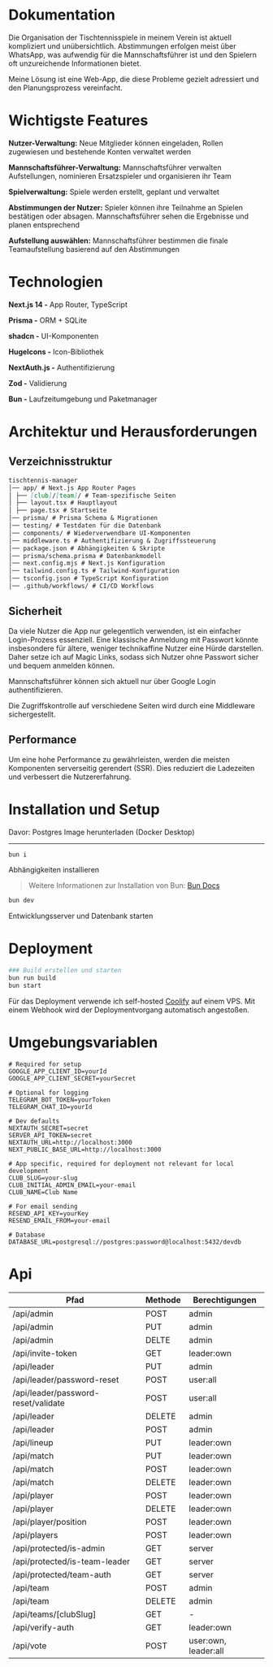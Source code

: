 # Dokumentation

Die Organisation der Tischtennisspiele in meinem Verein ist aktuell kompliziert und unübersichtlich. Abstimmungen erfolgen meist über WhatsApp, was aufwendig für die Mannschaftsführer ist und den Spielern oft unzureichende Informationen bietet.

Meine Lösung ist eine Web-App, die diese Probleme gezielt adressiert und den Planungsprozess vereinfacht.

# Wichtigste Features

**Nutzer-Verwaltung:** Neue Mitglieder können eingeladen, Rollen zugewiesen und bestehende Konten verwaltet werden

**Mannschaftsführer-Verwaltung:** Mannschaftsführer verwalten Aufstellungen, nominieren Ersatzspieler und organisieren ihr Team

**Spielverwaltung:** Spiele werden erstellt, geplant und verwaltet

**Abstimmungen der Nutzer:** Spieler können ihre Teilnahme an Spielen bestätigen oder absagen. Mannschaftsführer sehen die Ergebnisse und planen entsprechend

**Aufstellung auswählen:** Mannschaftsführer bestimmen die finale Teamaufstellung basierend auf den Abstimmungen

# Technologien

**Next.js 14 -** App Router, TypeScript

**Prisma -** ORM + SQLite

**shadcn -** UI-Komponenten

**HugeIcons -** Icon-Bibliothek

**NextAuth.js -** Authentifizierung

**Zod -** Validierung

**Bun -** Laufzeitumgebung und Paketmanager

# Architektur und Herausforderungen

## Verzeichnisstruktur

```markdown
tischtennis-manager
│── app/ # Next.js App Router Pages
│ ├── [club]/[team]/ # Team-spezifische Seiten
│ ├── layout.tsx # Hauptlayout
│ ├── page.tsx # Startseite
│── prisma/ # Prisma Schema & Migrationen
│── testing/ # Testdaten für die Datenbank
│── components/ # Wiederverwendbare UI-Komponenten
│── middleware.ts # Authentifizierung & Zugriffssteuerung
│── package.json # Abhängigkeiten & Skripte
│── prisma/schema.prisma # Datenbankmodell
│── next.config.mjs # Next.js Konfiguration
│── tailwind.config.ts # Tailwind-Konfiguration
│── tsconfig.json # TypeScript Konfiguration
│── .github/workflows/ # CI/CD Workflows
```

## Sicherheit

Da viele Nutzer die App nur gelegentlich verwenden, ist ein einfacher Login-Prozess essenziell. Eine klassische Anmeldung mit Passwort könnte insbesondere für ältere, weniger technikaffine Nutzer eine Hürde darstellen. Daher setze ich auf Magic Links, sodass sich Nutzer ohne Passwort sicher und bequem anmelden können.

Mannschaftsführer können sich aktuell nur über Google Login authentifizieren.

Die Zugriffskontrolle auf verschiedene Seiten wird durch eine Middleware sichergestellt.

## Performance

Um eine hohe Performance zu gewährleisten, werden die meisten Komponenten serverseitig gerendert (SSR). Dies reduziert die Ladezeiten und verbessert die Nutzererfahrung.

# Installation und Setup

Davor: Postgres Image herunterladen (Docker Desktop) 

---

```bash
bun i
```

Abhängigkeiten installieren

> Weitere Informationen zur Installation von Bun: [Bun Docs](https://bun.sh/docs/installation)

```bash
bun dev
```
Entwicklungsserver und Datenbank starten

# Deployment

```bash
### Build erstellen und starten
bun run build
bun start
```

Für das Deployment verwende ich self-hosted [Coolify](https://coolify.io/) auf einem VPS. Mit einem Webhook wird der Deploymentvorgang automatisch angestoßen.

# Umgebungsvariablen

```
# Required for setup
GOOGLE_APP_CLIENT_ID=yourId
GOOGLE_APP_CLIENT_SECRET=yourSecret

# Optional for logging
TELEGRAM_BOT_TOKEN=yourToken
TELEGRAM_CHAT_ID=yourId

# Dev defaults
NEXTAUTH_SECRET=secret
SERVER_API_TOKEN=secret
NEXTAUTH_URL=http://localhost:3000
NEXT_PUBLIC_BASE_URL=http://localhost:3000

# App specific, required for deployment not relevant for local development
CLUB_SLUG=your-slug
CLUB_INITIAL_ADMIN_EMAIL=your-email
CLUB_NAME=Club Name

# For email sending
RESEND_API_KEY=yourKey
RESEND_EMAIL_FROM=your-email

# Database
DATABASE_URL=postgresql://postgres:password@localhost:5432/devdb
```

# Api

| Pfad                                | Methode | Berechtigungen       |
| ----------------------------------- | ------- | -------------------- |
| /api/admin                          | POST    | admin                |
| /api/admin                          | PUT     | admin                |
| /api/admin                          | DELTE   | admin                |
| /api/invite-token                   | GET     | leader:own           |
| /api/leader                         | PUT     | admin                |
| /api/leader/password-reset          | POST    | user:all             |
| /api/leader/password-reset/validate | POST    | user:all             |
| /api/leader                         | DELETE  | admin                |
| /api/leader                         | POST    | admin                |
| /api/lineup                         | PUT     | leader:own           |
| /api/match                          | PUT     | leader:own           |
| /api/match                          | POST    | leader:own           |
| /api/match                          | DELETE  | leader:own           |
| /api/player                         | POST    | leader:own           |
| /api/player                         | DELETE  | leader:own           |
| /api/player/position                | POST    | leader:own           |
| /api/players                        | POST    | leader:own           |
| /api/protected/is-admin             | GET     | server               |
| /api/protected/is-team-leader       | GET     | server               |
| /api/protected/team-auth            | GET     | server               |
| /api/team                           | POST    | admin                |
| /api/team                           | DELETE  | admin                |
| /api/teams/[clubSlug]               | GET     | -                    |
| /api/verify-auth                    | GET     | leader:own           |
| /api/vote                           | POST    | user:own, leader:all |
